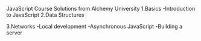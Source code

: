 JavaScript Course Solutions from Alchemy University
1.Basics
  -Introduction to JavaScript 
2.Data Structures

3.Networks
  -Local development 
  -Asynchronous JavaScript
  -Building a server
